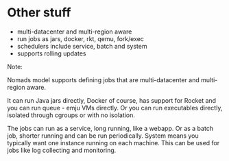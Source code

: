 # Other stuff

* multi-datacenter and multi-region aware
* run jobs as jars, docker, rkt, qemu, fork/exec
* schedulers include service, batch and system
* supports rolling updates

Note:

Nomads model supports defining jobs that are multi-datacenter and multi-region aware.

It can run Java jars directly, Docker of course, has support for Rocket and you can run queue - emju VMs directly. Or you can run executables directly, isolated through cgroups or with no isolation.

The jobs can run as a service, long running, like a webapp. Or as a batch job, shorter running and can be run periodically. System means you typically want one instance running on each machine. This can be used for jobs like log collecting and monitoring.
